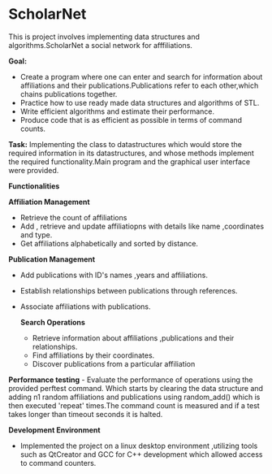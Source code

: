 # ScholarNet
This is project involves implementing data structures and algorithms.ScholarNet a social network for afffiliations.

**Goal:** 
- Create a program where one can enter and search for information about affiliations and their publications.Publications refer to each other,which chains publications together.
- Practice how to use ready made data structures and algorithms of STL.
- Write efficient algorithms and estimate their performance.
- Produce code that is as efficient as possible in terms of command counts.

**Task:** Implementing the class to datastructures which would store the required information in its datastructures, and whose methods implement the required functionality.Main program and the graphical user interface were provided.

**Functionalities**

**Affiliation Management**

- Retrieve the count of affiliations
- Add , retrieve and update affiliatiopns with details like name ,coordinates and type.
- Get affiliations alphabetically and sorted by distance.

**Publication Management**
- Add publications with ID's names ,years and affiliations.
- Establish relationships between publications through references.
- Associate affiliations with publications.

  **Search Operations**
  - Retrieve information about affiliations ,publications and their relationships.
  - Find affiliations by their coordinates.
  - Discover publications from a particular affiliation

**Performance testing** - Evaluate the performance of operations using the provided perftest command. Which starts by clearing the data structure and adding n1 random affiliations and publications using random_add() which is then executed 'repeat' times.The command count is measured and if a test takes longer than timeout seconds it is halted.

**Development Environment**
- Implemented the project on a linux desktop environment ,utilizing tools such as QtCreator and GCC for C++ development which allowed access to command counters. 



